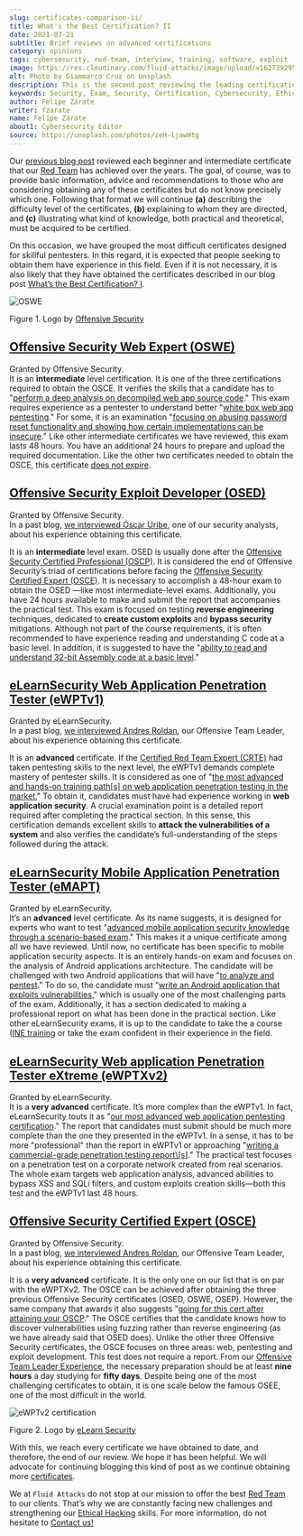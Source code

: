 ```yaml
---
slug: certificates-comparison-ii/
title: What's the Best Certification? II
date: 2021-07-21
subtitle: Brief reviews on advanced certifications
category: opinions
tags: cybersecurity, red-team, interview, training, software, exploit
image: https://res.cloudinary.com/fluid-attacks/image/upload/v1627392956/blog/certificates-comparison-ii/cover-certificates-comparison-ii_pkyxto.webp
alt: Photo by Giammarco Cruz on Unsplash
description: This is the second post reviewing the leading certifications in the red team field. Here, we will look at our intermediate and advanced certificates.
keywords: Security, Exam, Security, Certification, Cybersecurity, Ethical Hacking, Certificate, Pentesting
author: Felipe Zárate
writer: fzarate
name: Felipe Zárate
about1: Cybersecurity Editor
source: https://unsplash.com/photos/zeH-ljawHtg
---
```


Our [previous blog post](../certificates-comparison-i/) reviewed each
beginner and intermediate certificate that our [Red
Team](../../solutions/red-teaming/) has achieved over the years. The
goal, of course, was to provide basic information, advice and
recommendations to those who are considering obtaining any of these
certificates but do not know precisely which one. Following that format
we will continue **(a)** describing the difficulty level of the
certificates, **(b)** explaining to whom they are directed, and **(c)**
illustrating what kind of knowledge, both practical and theoretical,
must be acquired to be certified.

On this occasion, we have grouped the most difficult certificates
designed for skillful pentesters. In this regard, it is expected that
people seeking to obtain them have experience in this field. Even if it
is not necessary, it is also likely that they have obtained the
certificates described in our blog post [What’s the Best Certification?
I](../certificates-comparison-i/).

<div class="imgblock">

![OSWE](https://res.cloudinary.com/fluid-attacks/image/upload/v1626706833/blog/certificates-comparison-ii/oswe-certification_yjmqrm.webp)

<div class="title">

Figure 1. Logo by [Offensive
Security](https://www.offensive-security.com/awae-oswe/)

</div>

</div>

## [**Offensive Security Web Expert (OSWE)**](https://www.offensive-security.com/awae-oswe/)

Granted by Offensive Security.\
It is an **intermediate** level certification. It is one of the three
certifications required to obtain the OSCE. It verifies the skills that
a candidate has to "[perform a deep analysis on decompiled web app
source code](https://www.offensive-security.com/awae-oswe/)." This exam
requires experience as a pentester to understand better "[white box web
app pentesting](https://www.offensive-security.com/awae-oswe/)." For
some, it is an examination "[focusing on abusing password reset
functionality and showing how certain implementations can be
insecure](https://medium.com/greenwolf-security/an-awae-oswe-review-2020-update-6d6ec7a80c1f)."
Like other intermediate certificates we have reviewed, this exam lasts
48 hours. You have an additional 24 hours to prepare and upload the
required documentation. Like the other two certificates needed to obtain
the OSCE, this certificate [does not
expire](https://www.offensive-security.com/offsec/awae-oswe-faq/).

## [**Offensive Security Exploit Developer (OSED)**](https://www.offensive-security.com/exp301-osed/)

Granted by Offensive Security.\
In a past blog, [we interviewed Óscar Uribe](../osed-certification/),
one of our security analysts, about his experience obtaining this
certificate.

It is an **intermediate** level exam. OSED is usually done after the
[Offensive Security Certified Professional
(OSCP)](https://www.offensive-security.com/pwk-oscp/). It is considered
the end of Offensive Security’s triad of certifications before facing
the [Offensive Security Certified Expert
(OSCE)](https://www.offensive-security.com/ctp-osce/). It is necessary
to accomplish a 48-hour exam to obtain the OSED —like most
intermediate-level exams. Additionally, you have 24 hours available to
make and submit the report that accompanies the practical test. This
exam is focused on testing **reverse engineering** techniques, dedicated
to **create custom exploits** and **bypass security** mitigations.
Although not part of the course requirements, it is often recommended to
have experience reading and understanding C code at a basic level. In
addition, it is suggested to have the "[ability to read and understand
32-bit Assembly code at a basic
level](https://spaceraccoon.dev/rop-and-roll-exp-301-offensive-security-exploit-development-osed-review-and)."

## [**eLearnSecurity Web Application Penetration Tester (eWPTv1)**](https://elearnsecurity.com/product/ewpt-certification/)

Granted by eLearnSecurity.\
In a past blog, [we interviewed Andres
Roldan](../ewptv1-certification/), our Offensive Team Leader, about his
experience obtaining this certificate.

It is an **advanced** certificate. If the [Certified Red Team Expert
(CRTE)](https://www.pentesteracademy.com/redteamlab) had taken
pentesting skills to the next level, the eWPTv1 demands complete mastery
of pentester skills. It is considered as one of "[the most advanced and
hands-on training path\[s\] on web application penetration testing in
the
market.](https://thomfre.dev/elearnsecurity-web-application-pentester)"
To obtain it, candidates must have had experience working in **web
application security**. A crucial examination point is a detailed report
required after completing the practical section. In this sense, this
certification demands excellent skills to **attack the vulnerabilities
of a system** and also verifies the candidate’s full-understanding of
the steps followed during the attack.

## [**eLearnSecurity Mobile Application Penetration Tester (eMAPT)**](https://elearnsecurity.com/product/emapt-certification/)

Granted by eLearnSecurity.\
It’s an **advanced** level certificate. As its name suggests, it is
designed for experts who want to test "[advanced mobile application
security knowledge through a scenario-based
exam](https://elearnsecurity.com/product/emapt-certification/)." This
makes it a unique certificate among all we have reviewed. Until now, no
certificate has been specific to mobile application security aspects. It
is an entirely hands-on exam and focuses on the analysis of Android
applications architecture. The candidate will be challenged with two
Android applications that will have "[to analyze and
pentest](https://elearnsecurity.com/product/emapt-certification/)." To
do so, the candidate must "[write an Android application that exploits
vulnerabilities](https://book.hacktricks.xyz/courses-and-certifications-reviews/ine-courses-and-elearnsecurity-certifications-reviews),"
which is usually one of the most challenging parts of the exam.
Additionally, it has a section dedicated to making a professional report
on what has been done in the practical section. Like other
eLearnSecurity exams, it is up to the candidate to take the a course
([INE
training](https://my.ine.com/path/eec5479e-a8d1-4803-817f-c016bb528639)
or take the exam confident in their experience in the field.

## [**eLearnSecurity Web application Penetration Tester eXtreme (eWPTXv2)**](https://elearnsecurity.com/product/ewptxv2-certification/)

Granted by eLearnSecurity.\
It is a **very advanced** certificate. It’s more complex than the
eWPTv1. In fact, eLearnSecurity touts it as "[our most advanced web
application pentesting
certification](https://elearnsecurity.com/product/ewptxv2-certification/)."
The report that candidates must submit should be much more complete than
the one they presented in the eWPTv1. In a sense, it has to be more
"professional" than the report in eWPTv1 or approaching "[writing a
commercial-grade penetration testing
report\\\[s](https://elearnsecurity.com/product/ewpt-certification/)\]."
The practical test focuses on a penetration test on a corporate network
created from real scenarios. The whole exam targets web application
analysis, advanced abilities to bypass XSS and SQLi filters, and custom
exploits creation skills—both this test and the eWPTv1 last 48 hours.

## [**Offensive Security Certified Expert (OSCE)**](https://www.offensive-security.com/ctp-osce/)

Granted by Offensive Security.\
In a past blog, [we interviewed Andres Roldan](../recent-osce/), our
Offensive Team Leader, about his experience obtaining this certificate.

It is a **very advanced** certificate. It is the only one on our list
that is on par with the eWPTXv2. The OSCE can be achieved after
obtaining the three previous Offensive Security certificates (OSED,
OSWE, OSEP). However, the same company that awards it also suggests
"[going for this cert after attaining your
OSCP](https://www.offensive-security.com/ctp-osce/)." The OSCE certifies
that the candidate knows how to discover vulnerabilities using fuzzing
rather than reverse engineering (as we have already said that OSED
does). Unlike the other three Offensive Security certificates, the OSCE
focuses on three areas: web, pentesting and exploit development. This
test does not require a report. From our [Offensive Team Leader
Experience](../osce-journey/), the necessary preparation should be at
least **nine hours** a day studying for **fifty days**. Despite being
one of the most challenging certificates to obtain, it is one scale
below the famous OSEE, one of the most difficult in the world.

<div class="imgblock">

![eWPTv2 certification](https://res.cloudinary.com/fluid-attacks/image/upload/v1626707285/blog/certificates-comparison-ii/ewptv2-certification-logo_hinjhn.webp)

<div class="title">

Figure 2. Logo by [eLearn
Security](https://elearnsecurity.com/)

</div>

</div>

With this, we reach every certificate we have obtained to date, and
therefore, the end of our review. We hope it has been helpful. We will
advocate for continuing blogging this kind of post as we continue
obtaining more [certificates](../../about-us/certifications/).

We at `Fluid Attacks` do not stop at our mission to offer the best [Red
Team](../../solutions/red-teaming/) to our clients. That’s why we are
constantly facing new challenges and strengthening our [Ethical
Hacking](../../solutions/ethical-hacking/) skills. For more information,
do not hesitate to [Contact us\!](../../contact-us/)
